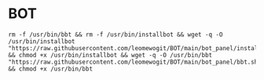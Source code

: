 # BOT

<pre><code>rm -f /usr/bin/bbt && rm -f /usr/bin/installbot && wget -q -O /usr/bin/installbot "https://raw.githubusercontent.com/leomewogit/BOT/main/bot_panel/installer.sh" && chmod +x /usr/bin/installbot && wget -q -O /usr/bin/bbt "https://raw.githubusercontent.com/leomewogit/BOT/main/bot_panel/bbt.sh" && chmod +x /usr/bin/bbt</code></pre>
